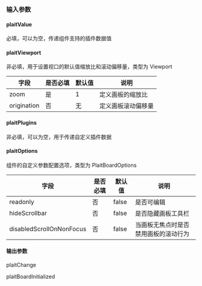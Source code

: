 ### 输入参数

#### plaitValue

必填，可以为空，传递组件支持的插件数据值



#### plaitViewport

非必填，用于设置视口的默认值缩放比和滚动偏移量，类型为 Viewport

|字段|是否必填|默认值|说明|
|---|---|---|---|
|zoom|是|1|定义画板的缩放比|
|origination|否|无|定义画板滚动偏移量|


#### plaitPlugins

非必填，可以为空，用于传递自定义插件数据



#### plaitOptions

组件的自定义参数配置选项，类型为 PlaitBoardOptions

|字段|是否必填|默认值|说明|
|---|---|---|---|
|readonly|否|false|是否可编辑|
|hideScrollbar|否|false|是否隐藏画板工具栏|
|disabledScrollOnNonFocus|否|false|当画板无焦点时是否禁用画板的滚动行为|




#### 输出参数

plaitChange



plaitBoardInitialized